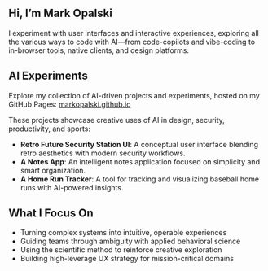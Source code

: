 ## Hi, I’m Mark Opalski

I experiment with user interfaces and interactive experiences, exploring all the various ways to code with AI—from code-copilots and vibe-coding to in-browser tools, native clients, and design platforms.

## AI Experiments

Explore my collection of AI-driven projects and experiments, hosted on my GitHub Pages: [markopalski.github.io](https://markopalski.github.io/)

These projects showcase creative uses of AI in design, security, productivity, and sports:

- **Retro Future Security Station UI**: A conceptual user interface blending retro aesthetics with modern security workflows.
- **A Notes App**: An intelligent notes application focused on simplicity and smart organization.
- **A Home Run Tracker**: A tool for tracking and visualizing baseball home runs with AI-powered insights.

## What I Focus On
- Turning complex systems into intuitive, operable experiences
- Guiding teams through ambiguity with applied behavioral science
- Using the scientific method to reinforce creative exploration
- Building high-leverage UX strategy for mission-critical domains
